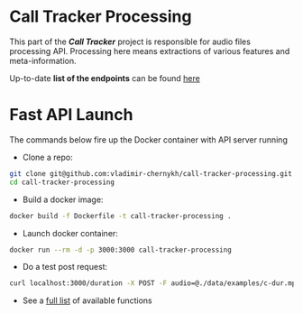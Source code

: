 # Call Tracker Processing

This part of the ***Call Tracker*** project is responsible for audio files processing API. Processing here means extractions of various features and meta-information.

Up-to-date **list of the endpoints** can be found [here](code/endpoints/README.md)

# Fast API Launch

The commands below fire up the Docker container with API server running

* Clone a repo:
```sh
git clone git@github.com:vladimir-chernykh/call-tracker-processing.git
cd call-tracker-processing
```
* Build a docker image:
```sh
docker build -f Dockerfile -t call-tracker-processing .
```
* Launch docker container:
```sh
docker run --rm -d -p 3000:3000 call-tracker-processing
```
* Do a test post request:
```sh
curl localhost:3000/duration -X POST -F audio=@./data/examples/c-dur.mp3
```
* See a [full list](code/endpoints/README.md) of available functions
